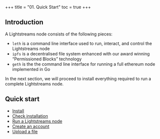 +++
title = "01. Quick Start"
toc = true
+++

## Introduction

A Lightstreams node consists of the following pieces:

- `leth` is a command line interface used to run, interact, and control the Lightstreams node
- `ipfs` is a decentralised file system enhanced with our award winning “Permissioned Blocks” technology
- `geth` is the the command line interface for running a full ethereum node implemented in Go

In the next section, we will proceed to install everything required to run a complete Lightstreams node.

## Quick start

- [Install](/01.getting-started/02.install/#install)
- [Check installation](/01.getting-started/02.install/#check-installation)
- [Run a Lightstreams node](/01.getting-started/02.install/#run-a-lightstreams-node)
- [Create an account](/01.getting-started/02.install/#create-an-account)
- [Upload a file](/01.getting-started/02.install/)